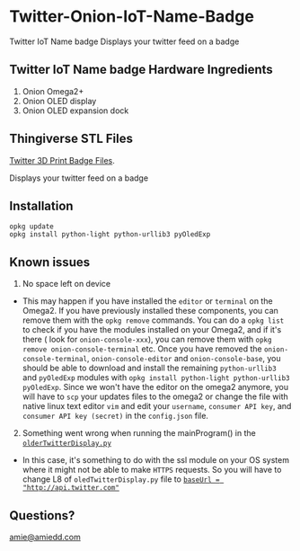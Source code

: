 # Twitter-Onion-IoT-Name-Badge
Twitter IoT Name badge Displays your twitter feed on a badge

## Twitter IoT Name badge Hardware Ingredients
1. Onion Omega2+
2. Onion OLED display
3. Onion OLED expansion dock

## Thingiverse STL Files
[Twitter 3D Print Badge Files](https://www.thingiverse.com/thing:2438237).

Displays your twitter feed on a badge

## Installation

```
opkg update
opkg install python-light python-urllib3 pyOledExp
```


## Known issues
1. No space left on device
  * This may happen if you have installed the `editor` or `terminal` on the Omega2. If you have previously installed these components, you can remove them with the `opkg remove` commands. You can do a `opkg list` to check if you have the modules installed on your Omega2, and if it's there ( look for `onion-console-xxx`), you can remove them with `opkg remove onion-console-terminal` etc. Once you have removed the `onion-console-terminal`, `onion-console-editor` and `onion-console-base`, you should be able to download and install the remaining `python-urllib3` and `pyOledExp` modules with  `opkg install python-light python-urllib3 pyOledExp`. Since we won't have the editor on the omega2 anymore, you will have to `scp` your updates files to the omega2 or change the file with native linux text editor `vim` and edit your `username`, `consumer API key`, and `consumer API key (secret)` in the `config.json` file.

2. Something went wrong when running the mainProgram() in the [`olderTwitterDisplay.py`](https://github.com/AmieDD/oled-twitter-display/blob/master/oledTwitterDisplay.py)
  * In this case, it's something to do with the ssl module on your OS system where it might not be able to make `HTTPS` requests. So you will have to change L8 of `oledTwitterDisplay.py` file to [`baseUrl = "http://api.twitter.com"`](https://github.com/AmieDD/oled-twitter-display/blob/master/oledTwitterDisplay.py#L8)

## Questions?
amie@amiedd.com
